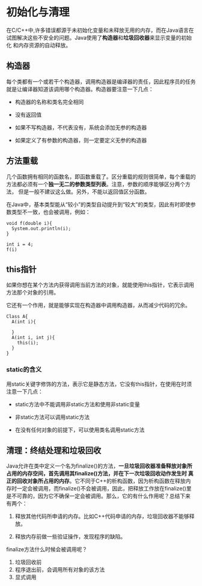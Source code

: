 # 初始化与清理

在C/C++中,许多错误都源于未初始化变量和未释放无用的内存，而在Java语言在试图解决这些不安全的问题。Java使用了**构造器**和**垃圾回收器**来显示变量的初始化
和内存资源的自动释放。

## 构造器

每个类都有一个或若干个构造器，调用构造器是编译器的责任，因此程序员的任务就是让编译器知道该调用哪个构造器。构造器要注意一下几点：

+ 构造器的名称和类名完全相同

+ 没有返回值

+ 如果不写构造器，不代表没有，系统会添加无参的构造器

+ 如果定义了有参数的构造器，则一定要定义无参的构造器

## 方法重载

几个函数拥有相同的函数名，即函数重载了。区分重载的规则很简单，每个重载的方法都必须有一个**独一无二的参数类型列表**。注意，参数的顺序能够区分两个方法，
但是一般不建议这么做。另外，不能以返回值区分函数。

在Java中，基本类型能从“较小”的类型自动提升到“较大”的类型，因此有时即使参数类型不一致，也会被调用，例如：

```
void f(double i){
  System.out.println(i);
}

int i = 4;
f(i)
```

## this指针

如果你想在某个方法内获得调用当前方法的对象，就能使用this指针，它表示调用方法那个对象的引用。

它还有一个作用，就是能够实现在构造器中调用构造器，从而减少代码的冗余。

```
Class A{
  A(int i){
    
  }
  A(int i, int j){
    this(i);
  }
}
```

### static的含义

用static关键字修饰的方法，表示它是静态方法，它没有this指针，在使用在时须注意一下几点：

+ static方法中不能调用非static方法和使用非static变量

+ 非static方法可以调用static方法

+ 在没有任何对象的前提下，可以使用类名调用static方法

## 清理：终结处理和垃圾回收

Java允许在类中定义一个名为finalize()的方法，**一旦垃圾回收器准备释放对象所占用的内存空间，首先调用其finalize()方法，并在下一次垃圾回收动作发生时
真正的回收对象所占用的内存**。它不同于C++的析构函数，因为析构函数在释放内存时一定会被调用，而finalize()不会被调用，因此，把释放工作放在finalize()里是不可靠的，因为它不确保一定会被调用。那么，它的有什么作用呢？总结下来
有两个：

1. 释放其他代码所申请的内存。比如C++代码申请的内存，垃圾回收器不能够释放。

2. 释放内存前做一些验证操作，发现程序的缺陷。

finalize方法什么时候会被调用呢？

1. 垃圾回收前
2. 程序退出前，会调用所有对象的该方法
3. 显式调用
